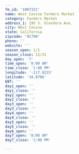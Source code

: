 ```yaml
---
fm_id: '1007322'
name: West Covina Farmers Market
category: Farmers Market
address_1: 195 S. Glendora Ave.
city: West Covina
state: California
zipcode: '91790'
phone: ''
website: ''
season_open: 1/1
season_close: 12/31
day_open: '7'
time_open: '8:00 AM'
time_close: '1:00 PM'
longitude: '-117.9215'
latitude: '34.0706'
EBT: ''
day1_open: ''
day1_close: ''
day2_open: ''
day2_close: ''
day3_open: ''
day3_close: ''
day4_open: ''
day4_close: ''
day5_open: ''
day5_close: ''
day6_open: ''
day7_open: '8:00 AM'
day7_close: '1:00 PM'

---
```

